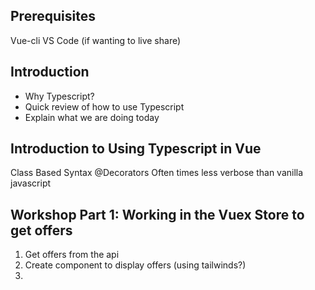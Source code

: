 ## Prerequisites
Vue-cli
VS Code (if wanting to live share)


## Introduction
* Why Typescript?
* Quick review of how to use Typescript 
* Explain what we are doing today


## Introduction to Using Typescript in Vue
Class Based Syntax
@Decorators
Often times less verbose than vanilla javascript





## Workshop Part 1: Working in the Vuex Store to get offers
1. Get offers from the api
2. Create component to display offers (using tailwinds?)
3. 